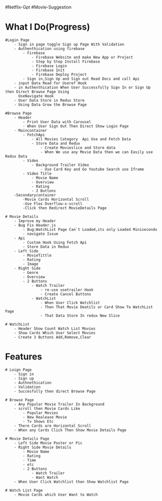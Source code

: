 #Netflix-Gpt
#Movie-Suggestion 

# What I Do(Progress)
    #Login Page
        - Sign in page toggle Sign up Page With Validation
        - Authenthication using firebase
            - Firebase
                - Firebase Website and make New App or Project
                - Step by Step Install Firebase
                - Firebase Login 
                - Firebase Init
                - Firebase Deploy Project
            - Sign in,Sign Up and Sign out Read Docs and call Api 
        - input Data Read for Useref Hook
        - in Authenthication When User Successfully Sign In or Sign Up then Direct Browse Page Using
          UseNavigate Hook
        - User Data Store in Redux Store
        - Using Data Grow the Browse Page 

    #Browse Page
        - Header
            - Print User Data with Carousel
            - When User Sign Out Then Direct Show Login Page
        - Maincontainer
            - FetchApi
                - All Movies Category  Api Use and Fetch Data
                - Store Data and Redux 
                    - Create Movieslice and Store data
                    - When We use any Movie Data then we can Easily use Redux Data
            - Video
                - Background Trailer Video
                    - Use Card Key and Go Youtube Search use Iframe 
            - Video Title
                - Movie Name
                - Overview
                - Rating
                - 2 Buttons
        -Secondarycontainer
            -Movie Cards Horizontal Scroll
            -Use Flex Overflow-x-scroll
            -Click then Redirect MovieDetails Page
        
    # Movie Details
        - Improve my Header
        - Bug Fix Header.js 
            - Bug:WatchList Page Can`t Loaded,its only Loaded Miniseconds
            - navigate Issue
        - Api
            - Custom Hook Using Fetch Api 
            - Store Data in Redux 
        - Left Side
            - MovieTittle
            - Rating
            - Image 
        - Right Side
            - Genre
            - Overview
            - 2 Buttons
                - Watch Trailer
                    - re-use usetrailer Hook
                    - Create Cancel Buttons
                - WatchList
                    - When User Click Watchlist
                    - Then That Movie Deatils or Card Show To WatchList Page
                    - That Data Store In redux New Slice

    # WatchList
        - Header Show Count Watch List Movies
        - Show Cards Which User Select Movies
        - Create 3 Buttons Add,Remove,Clear

# Features
    # Loign Page
        - Sign in 
        - Sign up
        - Authnethication
        - Validation
        - Succesfully then direct Browse Page

    # Browse Page   
        - Any Popular Movie Trailer In Background
        - scroll then Movie Cards Like
            - Popular Movies
            - New Realease Movie
            - Tv Shows Etc
        - There Cards are Horizontal Scroll
        - When any Cards Click Then Show Movie Details Page

    # Movie Details Page
        - Left Side Movie Poster or Pic
        - Right Side Movie Details
            - Movie Name
            - Rating
            - Time
            - etc
            - 2 Buttons 
                - Watch Trailer
                - Want Watch
        - When User Click Watchlist then Show Watchlist Page

    # Watch List Page
        - Movie Cards which User Want to Watch